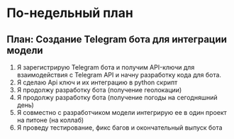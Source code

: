 # По-недельный план
## План: Создание Telegram бота для интеграции модели

1. Я зарегистрирую Telegram бота и получим API-ключи для взаимодействия с Telegram API и начну разработку кода для бота.
2. Я сделаю Api ключ и их интеграцию в python скрипт
3. Я продолжу разработку бота (получение геолокации)
4. Я продолжу разработку бота (получение погоды на сегодняшний день)
5. Я совместно с разработчиком модели интегрирую ее в один проект на питоне (на коллаб)
6. Я проведу тестирование, фикс багов и окончательный выпуск бота

